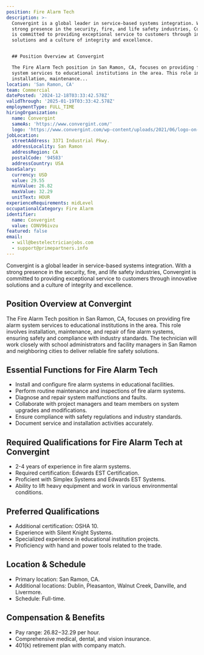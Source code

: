 ```yaml
---
position: Fire Alarm Tech
description: >-
  Convergint is a global leader in service-based systems integration. With a
  strong presence in the security, fire, and life safety industries, Convergint
  is committed to providing exceptional service to customers through innovative
  solutions and a culture of integrity and excellence.


  ## Position Overview at Convergint

  The Fire Alarm Tech position in San Ramon, CA, focuses on providing fire alarm
  system services to educational institutions in the area. This role involves
  installation, maintenance...
location: 'San Ramon, CA'
team: Commercial
datePosted: '2024-12-18T03:33:42.578Z'
validThrough: '2025-01-19T03:33:42.578Z'
employmentType: FULL_TIME
hiringOrganization:
  name: Convergint
  sameAs: 'https://www.convergint.com/'
  logo: 'https://www.convergint.com/wp-content/uploads/2021/06/logo-on-dark-blue.png'
jobLocation:
  streetAddress: 3371 Industrial Pkwy.
  addressLocality: San Ramon
  addressRegion: CA
  postalCode: '94583'
  addressCountry: USA
baseSalary:
  currency: USD
  value: 29.55
  minValue: 26.82
  maxValue: 32.29
  unitText: HOUR
experienceRequirements: midLevel
occupationalCategory: Fire Alarm
identifier:
  name: Convergint
  value: CONV96ivzu
featured: false
email:
  - will@bestelectricianjobs.com
  - support@primepartners.info
---
```




Convergint is a global leader in service-based systems integration. With a strong presence in the security, fire, and life safety industries, Convergint is committed to providing exceptional service to customers through innovative solutions and a culture of integrity and excellence.

## Position Overview at Convergint
The Fire Alarm Tech position in San Ramon, CA, focuses on providing fire alarm system services to educational institutions in the area. This role involves installation, maintenance, and repair of fire alarm systems, ensuring safety and compliance with industry standards. The technician will work closely with school administrators and facility managers in San Ramon and neighboring cities to deliver reliable fire safety solutions.

## Essential Functions for Fire Alarm Tech
- Install and configure fire alarm systems in educational facilities.
- Perform routine maintenance and inspections of fire alarm systems.
- Diagnose and repair system malfunctions and faults.
- Collaborate with project managers and team members on system upgrades and modifications.
- Ensure compliance with safety regulations and industry standards.
- Document service and installation activities accurately.

## Required Qualifications for Fire Alarm Tech at Convergint
- 2-4 years of experience in fire alarm systems.
- Required certification: Edwards EST Certification.
- Proficient with Simplex Systems and Edwards EST Systems.
- Ability to lift heavy equipment and work in various environmental conditions.

## Preferred Qualifications
- Additional certification: OSHA 10.
- Experience with Silent Knight Systems.
- Specialized experience in educational institution projects.
- Proficiency with hand and power tools related to the trade.

## Location & Schedule
- Primary location: San Ramon, CA.
- Additional locations: Dublin, Pleasanton, Walnut Creek, Danville, and Livermore.
- Schedule: Full-time.

## Compensation & Benefits
- Pay range: $26.82-$32.29 per hour.
- Comprehensive medical, dental, and vision insurance.
- 401(k) retirement plan with company match.
